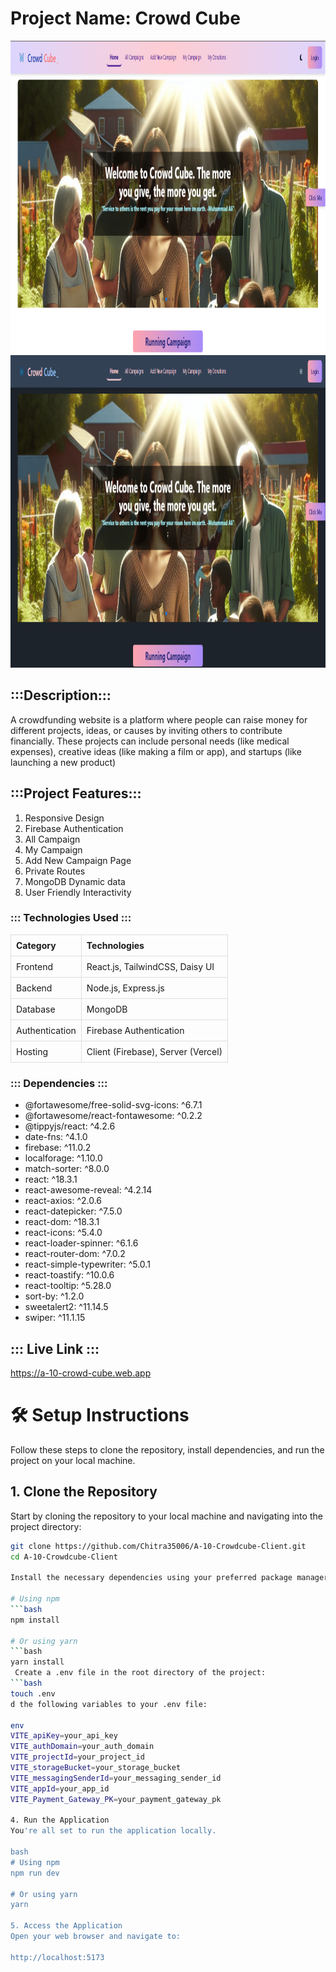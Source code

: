 # Project Name: Crowd Cube
 <div align="center">
  <img height="500" width="100%" src="https://github.com/Chitra35006/5_practice/blob/5669e4f4ffc4556f7e310a68d74f8ffa7628a26d/cc1.png" />
</div>
 <div align="center">
  <img height="500" width="100%" src="https://github.com/Chitra35006/5_practice/blob/1c7d222358cd29661acbddafc400386b03f739e0/cc2.png" />
</div>

## :::Description:::
A crowdfunding website is a platform where people can raise money for different projects, ideas, or 
causes by inviting others to contribute financially. These projects can include personal needs (like 
medical expenses), creative ideas (like making a film or app), and startups (like launching a new 
product)
## :::Project Features:::
1. Responsive Design
2. Firebase Authentication
3. All Campaign
4. My Campaign
5. Add New Campaign Page 
6. Private Routes
7. MongoDB Dynamic data
8. User Friendly Interactivity
<h3 align="left">::: Technologies Used :::</h3>

<div style="display: block; width: 100%; margin-bottom: 20px;">
  <table width="100%" style="border-collapse: collapse;">
    <tr>
      <th style="border: 1px solid #ddd; padding: 8px; text-align: left;">Category</th>
      <th style="border: 1px solid #ddd; padding: 8px; text-align: left;">Technologies</th>
    </tr>
    <tr>
      <td style="border: 1px solid #ddd; padding: 8px;">Frontend</td>
      <td style="border: 1px solid #ddd; padding: 8px;">React.js, TailwindCSS, Daisy UI</td>
    </tr>
    <tr>
      <td style="border: 1px solid #ddd; padding: 8px;">Backend</td>
      <td style="border: 1px solid #ddd; padding: 8px;">Node.js, Express.js</td>
    </tr>
    <tr>
      <td style="border: 1px solid #ddd; padding: 8px;">Database</td>
      <td style="border: 1px solid #ddd; padding: 8px;">MongoDB</td>
    </tr>
    <tr>
      <td style="border: 1px solid #ddd; padding: 8px;">Authentication</td>
      <td style="border: 1px solid #ddd; padding: 8px;">Firebase Authentication</td>
    </tr>
    <tr>
      <td style="border: 1px solid #ddd; padding: 8px;">Hosting</td>
      <td style="border: 1px solid #ddd; padding: 8px;">Client (Firebase), Server (Vercel)</td>
    </tr>
  </table>
</div>
<h3 align="left">::: Dependencies :::</h3>

- @fortawesome/free-solid-svg-icons: ^6.7.1  
- @fortawesome/react-fontawesome: ^0.2.2  
- @tippyjs/react: ^4.2.6  
- date-fns: ^4.1.0  
- firebase: ^11.0.2  
- localforage: ^1.10.0  
- match-sorter: ^8.0.0  
- react: ^18.3.1  
- react-awesome-reveal: ^4.2.14  
- react-axios: ^2.0.6  
- react-datepicker: ^7.5.0  
- react-dom: ^18.3.1  
- react-icons: ^5.4.0  
- react-loader-spinner: ^6.1.6  
- react-router-dom: ^7.0.2  
- react-simple-typewriter: ^5.0.1  
- react-toastify: ^10.0.6  
- react-tooltip: ^5.28.0  
- sort-by: ^1.2.0  
- sweetalert2: ^11.14.5  
- swiper: ^11.1.15

## ::: Live Link :::
 https://a-10-crowd-cube.web.app

 # 🛠 Setup Instructions

Follow these steps to clone the repository, install dependencies, and run the project on your local machine.

## 1. **Clone the Repository**

Start by cloning the repository to your local machine and navigating into the project directory:

```bash
git clone https://github.com/Chitra35006/A-10-Crowdcube-Client.git
cd A-10-Crowdcube-Client

Install the necessary dependencies using your preferred package manager (npm or yarn):

# Using npm
```bash
npm install

# Or using yarn
```bash
yarn install
 Create a .env file in the root directory of the project:
```bash
touch .env
d the following variables to your .env file:

env
VITE_apiKey=your_api_key
VITE_authDomain=your_auth_domain
VITE_projectId=your_project_id
VITE_storageBucket=your_storage_bucket
VITE_messagingSenderId=your_messaging_sender_id
VITE_appId=your_app_id
VITE_Payment_Gateway_PK=your_payment_gateway_pk

4. Run the Application
You're all set to run the application locally.

bash
# Using npm
npm run dev

# Or using yarn
yarn

5. Access the Application
Open your web browser and navigate to:

http://localhost:5173
